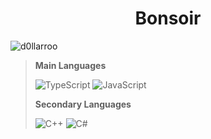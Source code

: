 <h1 align="center">Bonsoir</h1>

<p align="left"> <img src="https://komarev.com/ghpvc/?username=cranki-s&label=Profile%20views&color=751affstyle=flat" alt="d0llarroo"/> </p>

> **Main Languages**
> 
> ![TypeScript](https://img.shields.io/badge/typescript-%23007ACC.svg?style=for-the-badge&logo=typescript&logoColor=white)
> ![JavaScript](https://img.shields.io/badge/javascript-%23323330.svg?style=for-the-badge&logo=javascript&logoColor=%23F7DF1E)
>  
> **Secondary Languages**
>
> ![C++](https://img.shields.io/badge/c++-%2300599C.svg?style=for-the-badge&logo=c%2B%2B&logoColor=white)
> ![C#](https://img.shields.io/badge/c%23-%23239120.svg?style=for-the-badge&logo=c-sharp&logoColor=white)

